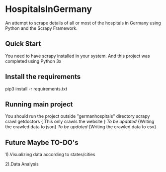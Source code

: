 # HospitalsInGermany
An attempt to scrape details of all or most of the hospitals in Germany using Python and the Scrapy Framework.

## Quick Start

You need to have scrapy installed in your system. And this project was completed using Python 3x

## Install the requirements

pip3 install -r requirements.txt

## Running main project

You should run the project outside "germanhospitals" directory
scrapy crawl getdoctors { This only crawls the website }
*To be updated*                        {Writing the crawled data to json}
*To be updated*                        {Writing the crawled data to csv}


## Future Maybe TO-DO's

1).Visualizing data according to states/cities

2).Data Analysis
